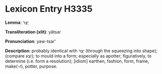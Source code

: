# Lexicon Entry H3335

**Lemma**: יָצַר

**Transliteration (xlit)**: yâtsar

**Pronunciation**: yaw-tsar'

**Description**:
probably identical with יָצַר (through the squeezing into shape); (compare יַצַע); to mould into a form; especially as apotter; figuratively, to determine (i.e. form a resolution); [idiom] earthen, fashion, form, frame, make(-r), potter, purpose.
